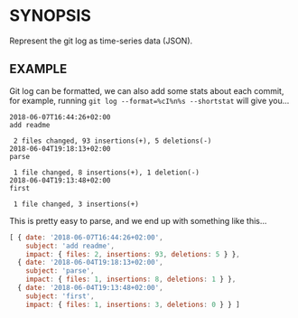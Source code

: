 # SYNOPSIS
Represent the git log as time-series data (JSON).

## EXAMPLE
Git log can be formatted, we can also add some stats about each commit,
for example, running `git log --format=%cI%n%s --shortstat` will give you...

```
2018-06-07T16:44:26+02:00
add readme

 2 files changed, 93 insertions(+), 5 deletions(-)
2018-06-04T19:18:13+02:00
parse

 1 file changed, 8 insertions(+), 1 deletion(-)
2018-06-04T19:13:48+02:00
first

 1 file changed, 3 insertions(+)
```

This is pretty easy to parse, and we end up with something like this...

```js
[ { date: '2018-06-07T16:44:26+02:00',
    subject: 'add readme',
    impact: { files: 2, insertions: 93, deletions: 5 } },
  { date: '2018-06-04T19:18:13+02:00',
    subject: 'parse',
    impact: { files: 1, insertions: 8, deletions: 1 } },
  { date: '2018-06-04T19:13:48+02:00',
    subject: 'first',
    impact: { files: 1, insertions: 3, deletions: 0 } } ]
```
